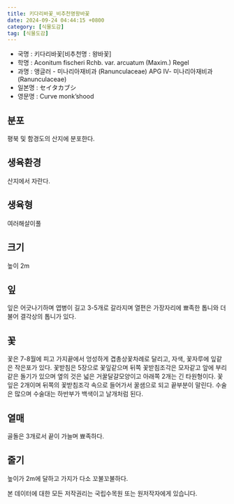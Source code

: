 ```yaml
---
title: 키다리바꽃_비추천명왕바꽃
date: 2024-09-24 04:44:15 +0800
category: [식물도감]
tag: [식물도감]
---
```




- 국명 : 키다리바꽃[비추천명 : 왕바꽃]
- 학명 : Aconitum fischeri Rchb. var. arcuatum (Maxim.) Regel
- 과명 : 앵글러 - 미나리아재비과 (Ranunculaceae) APG Ⅳ- 미나리아재비과 (Ranunculaceae)
- 일본명 : セイタカブシ
- 영문명 : Curve monk’shood


## 분포
평북 및 함경도의 산지에 분포한다.
## 생육환경
산지에서 자란다.
## 생육형
여러해살이풀
## 크기
높이 2m
## 잎
잎은 어긋나기하며 엽병이 길고 3-5개로 갈라지며 열편은 가장자리에 뾰족한 톱니와 더불어 결각상의 톱니가 있다.
## 꽃
꽃은 7-8월에 피고 가지끝에서 엉성하게 겹총상꽃차례로 달리고, 자색, 꽃자루에 잎같은 작은포가 있다. 꽃받침은 5장으로 꽃잎같으며 뒤쪽 꽃받침조각은 모자같고 앞에 부리같은 돌기가 있으며 옆의 것은 넓은 거꿀달걀모양이고 아래쪽 2개는 긴 타원형이다. 꽃잎은 2개이며 뒤쪽의 꽃받침조각 속으로 들어가서 꿀샘으로 되고 끝부분이 말린다. 수술은 많으며 수술대는 하반부가 백색이고 날개처럼 된다.
## 열매
골돌은 3개로서 끝이 가늘며 뾰족하다.
## 줄기
높이가 2m에 달하고 가지가 다소 꼬불꼬불하다.






본 데이터에 대한 모든 저작권리는 국립수목원 또는 원저작자에게 있습니다.
